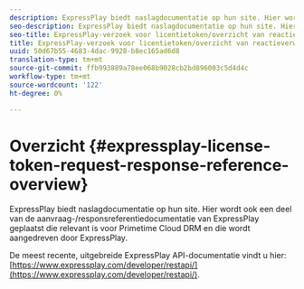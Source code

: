 ```yaml
---
description: ExpressPlay biedt naslagdocumentatie op hun site. Hier wordt ook een deel van de aanvraag-/responsreferentiedocumentatie van ExpressPlay geplaatst die relevant is voor Primetime Cloud DRM en die wordt aangedreven door ExpressPlay.
seo-description: ExpressPlay biedt naslagdocumentatie op hun site. Hier wordt ook een deel van de aanvraag-/responsreferentiedocumentatie van ExpressPlay geplaatst die relevant is voor Primetime Cloud DRM en die wordt aangedreven door ExpressPlay.
seo-title: ExpressPlay-verzoek voor licentietoken/overzicht van reactieverwijzing
title: ExpressPlay-verzoek voor licentietoken/overzicht van reactieverwijzing
uuid: 50d67b55-4683-4dac-9928-b8ec165ad6d8
translation-type: tm+mt
source-git-commit: ffb993889a78ee068b9028cb2bd896003c5d4d4c
workflow-type: tm+mt
source-wordcount: '122'
ht-degree: 0%

---
```



# Overzicht {#expressplay-license-token-request-response-reference-overview}

ExpressPlay biedt naslagdocumentatie op hun site. Hier wordt ook een deel van de aanvraag-/responsreferentiedocumentatie van ExpressPlay geplaatst die relevant is voor Primetime Cloud DRM en die wordt aangedreven door ExpressPlay.

De meest recente, uitgebreide ExpressPlay API-documentatie vindt u hier: [https://www.expressplay.com/developer/restapi/](https://www.expressplay.com/developer/restapi/).